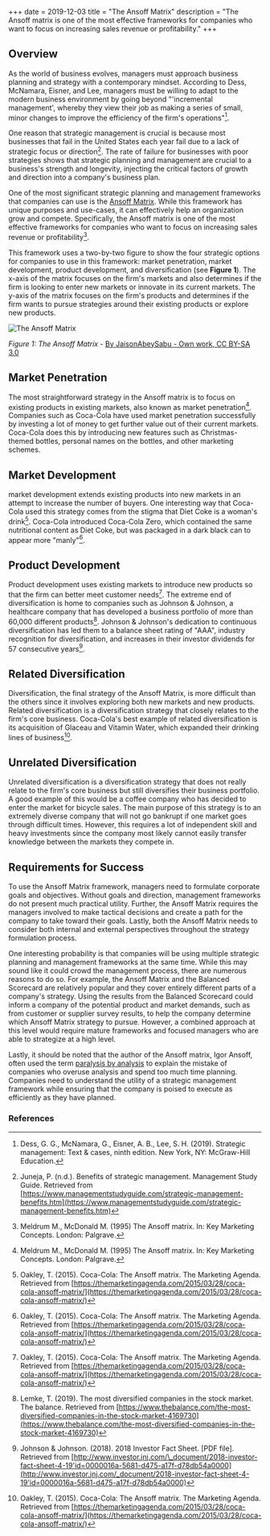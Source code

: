+++
date = 2019-12-03
title = "The Ansoff Matrix"
description = "The Ansoff matrix is one of the most effective frameworks for companies who want to focus on increasing sales revenue or profitability."
+++

## Overview

As the world of business evolves, managers must approach business planning and strategy with a contemporary mindset. According to Dess, McNamara, Eisner, and Lee, managers must be willing to adapt to the modern business environment by going beyond "'incremental management', whereby they view their job as making a series of small, minor changes to improve the efficiency of the firm's operations"[^1].

One reason that strategic management is crucial is because most businesses that fail in the United States each year fail due to a lack of strategic focus or direction[^2]. The rate of failure for businesses with poor strategies shows that strategic planning and management are crucial to a business's strength and longevity, injecting the critical factors of growth and direction into a company's business plan.

One of the most significant strategic planning and management frameworks that companies can use is the [Ansoff Matrix](https://en.wikipedia.org/wiki/Ansoff_matrix). While this framework has unique purposes and use-cases, it can effectively help an organization grow and compete. Specifically, the Ansoff matrix is one of the most effective frameworks for companies who want to focus on increasing sales revenue or profitability[^3].

This framework uses a two-by-two figure to show the four strategic options for companies to use in this framework: market penetration, market development, product development, and diversification (see **Figure 1**). The x-axis of the matrix focuses on the firm's markets and also determines if the firm is looking to enter new markets or innovate in its current markets. The y-axis of the matrix focuses on the firm's products and determines if the firm wants to pursue strategies around their existing products or explore new products.

![The Ansoff Matrix](https://img.cleberg.io/blog/005-the-ansoff-matrix/ansoff_matrix-min.png)

_Figure 1: The Ansoff Matrix_ - [By JaisonAbeySabu - Own work, CC BY-SA 3.0](https://commons.wikimedia.org/w/index.php?curid=33604757)

## Market Penetration

The most straightforward strategy in the Ansoff matrix is to focus on existing products in existing markets, also known as market penetration[^3]. Companies such as Coca-Cola have used market penetration successfully by investing a lot of money to get further value out of their current markets. Coca-Cola does this by introducing new features such as Christmas-themed bottles, personal names on the bottles, and other marketing schemes.

## Market Development

market development extends existing products into new markets in an attempt to increase the number of buyers. One interesting way that Coca-Cola used this strategy comes from the stigma that Diet Coke is a woman's drink[^4]. Coca-Cola introduced Coca-Cola Zero, which contained the same nutritional content as Diet Coke, but was packaged in a dark black can to appear more "manly"[^4].

## Product Development

Product development uses existing markets to introduce new products so that the firm can better meet customer needs[^4]. The extreme end of diversification is home to companies such as Johnson & Johnson, a healthcare company that has developed a business portfolio of more than 60,000 different products[^5]. Johnson & Johnson's dedication to continuous diversification has led them to a balance sheet rating of "AAA", industry recognition for diversification, and increases in their investor dividends for 57 consecutive years[^6].

## Related Diversification

Diversification, the final strategy of the Ansoff Matrix, is more difficult than the others since it involves exploring both new markets and new products. Related diversification is a diversification strategy that closely relates to the firm's core business. Coca-Cola's best example of related diversification is its acquisition of Glaceau and Vitamin Water, which expanded their drinking lines of business[^4].

## Unrelated Diversification

Unrelated diversification is a diversification strategy that does not really relate to the firm's core business but still diversifies their business portfolio. A good example of this would be a coffee company who has decided to enter the market for bicycle sales. The main purpose of this strategy is to an extremely diverse company that will not go bankrupt if one market goes through difficult times. However, this requires a lot of independent skill and heavy investments since the company most likely cannot easily transfer knowledge between the markets they compete in.

## Requirements for Success

To use the Ansoff Matrix framework, managers need to formulate corporate goals and objectives. Without goals and direction, management frameworks do not present much practical utility. Further, the Ansoff Matrix requires the managers involved to make tactical decisions and create a path for the company to take toward their goals. Lastly, both the Ansoff Matrix needs to consider both internal and external perspectives throughout the strategy formulation process.

One interesting probability is that companies will be using multiple strategic planning and management frameworks at the same time. While this may sound like it could crowd the management process, there are numerous reasons to do so. For example, the Ansoff Matrix and the Balanced Scorecard are relatively popular and they cover entirely different parts of a company's strategy. Using the results from the Balanced Scorecard could inform a company of the potential product and market demands, such as from customer or supplier survey results, to help the company determine which Ansoff Matrix strategy to pursue. However, a combined approach at this level would require mature frameworks and focused managers who are able to strategize at a high level.

Lastly, it should be noted that the author of the Ansoff matrix, Igor Ansoff, often used the term [paralysis by analysis](https://en.wikipedia.org/wiki/Analysis_paralysis) to explain the mistake of companies who overuse analysis and spend too much time planning. Companies need to understand the utility of a strategic management framework while ensuring that the company is poised to execute as efficiently as they have planned.

### References

[^1]: Dess, G. G., McNamara, G., Eisner, A. B., Lee, S. H. (2019). Strategic management: Text & cases, ninth edition. New York, NY: McGraw-Hill Education.
[^2]: Juneja, P. (n.d.). Benefits of strategic management. Management Study Guide. Retrieved from [https://www.managementstudyguide.com/strategic-management-benefits.htm](https://www.managementstudyguide.com/strategic-management-benefits.htm)
[^3]: Meldrum M., McDonald M. (1995) The Ansoff matrix. In: Key Marketing Concepts. London: Palgrave.
[^4]: Oakley, T. (2015). Coca-Cola: The Ansoff matrix. The Marketing Agenda. Retrieved from [https://themarketingagenda.com/2015/03/28/coca-cola-ansoff-matrix/](https://themarketingagenda.com/2015/03/28/coca-cola-ansoff-matrix/)
[^5]: Lemke, T. (2019). The most diversified companies in the stock market. The balance. Retrieved from [https://www.thebalance.com/the-most-diversified-companies-in-the-stock-market-4169730](https://www.thebalance.com/the-most-diversified-companies-in-the-stock-market-4169730)
[^6]: Johnson & Johnson. (2018). 2018 Investor Fact Sheet. [PDF file]. Retrieved from [http://www.investor.jnj.com/\_document/2018-investor-fact-sheet-4-19'id=0000016a-5681-d475-a17f-d78db54a0000](http://www.investor.jnj.com/_document/2018-investor-fact-sheet-4-19'id=0000016a-5681-d475-a17f-d78db54a0000)
